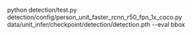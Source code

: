 python detection/test.py detection/config/person_unit_faster_rcnn_r50_fpn_1x_coco.py data/unit_infer/checkpoint/detection/detection.pth --eval bbox
